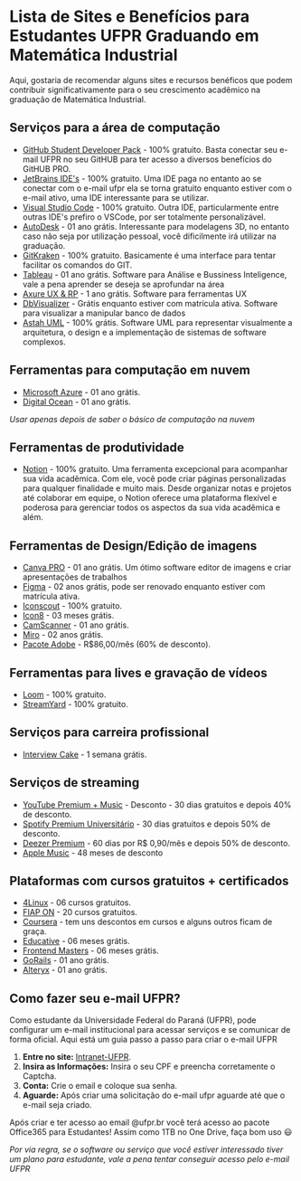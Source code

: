 # Lista de Sites e Benefícios para Estudantes UFPR Graduando em Matemática Industrial

Aqui, gostaria de recomendar alguns sites e recursos benéficos que podem contribuir significativamente para o seu crescimento acadêmico na graduação de Matemática Industrial.

## Serviços para a área de computação

- [GitHub Student Developer Pack](https://education.github.com/pack) - 100% gratuito. Basta conectar seu e-mail UFPR no seu GitHUB para ter acesso a diversos benefícios do GitHUB PRO.
- [JetBrains IDE's](https://www.jetbrains.com/community/education/) - 100% gratuito. Uma IDE paga no entanto ao se conectar com o e-mail ufpr ela se torna gratuito enquanto estiver com o e-mail ativo, uma IDE interessante para se utilizar.
- [Visual Studio Code](https://code.visualstudio.com) - 100% gratuito. Outra IDE, particularmente entre outras IDE's prefiro o VSCode, por ser totalmente personalizável.
- [AutoDesk](https://www.autodesk.com/education/free-software) - 01 ano grátis. Interessante para modelagens 3D, no entanto caso não seja por utilização pessoal, você dificilmente irá utilizar na graduação.
- [GitKraken](https://www.gitkraken.com/student-resources) - 100% gratuito. Basicamente é uma interface para tentar facilitar os comandos do GIT.
- [Tableau](https://www.tableau.com/academic/students) - 01 ano grátis. Software para Análise e Bussiness Inteligence, vale a pena aprender se deseja se aprofundar na área 
- [Axure UX & RP](https://www.axure.com/education) - 1 ano grátis. Software para ferramentas UX
- [DbVisualizer](https://www.dbvis.com/pricing/#academic) - Grátis enquanto estiver com matrícula ativa. Software para visualizar a manipular banco de dados 
- [Astah UML](https://astah.net/products/free-student-license/) - 100% grátis. Software UML para representar visualmente a arquitetura, o design e a implementação de sistemas de software complexos.

## Ferramentas para computação em nuvem

- [Microsoft Azure](https://azure.microsoft.com/en-us/free/students/) - 01 ano grátis.
- [Digital Ocean](https://www.digitalocean.com/github-students) - 01 ano grátis.

*Usar apenas depois de saber o básico de computação na nuvem*

## Ferramentas de produtividade

- [Notion](https://www.notion.so/students) - 100% gratuito. Uma ferramenta excepcional para acompanhar sua vida acadêmica. Com ele, você pode criar páginas personalizadas para qualquer finalidade e muito mais. Desde organizar notas e projetos até colaborar em equipe, o Notion oferece uma plataforma flexível e poderosa para gerenciar todos os aspectos da sua vida acadêmica e além.

## Ferramentas de Design/Edição de imagens

- [Canva PRO](https://www.canva.com/education/students/) - 01 ano grátis. Um ótimo software editor de imagens e criar apresentações de trabalhos
- [Figma](https://www.figma.com/education/) - 02 anos grátis, pode ser renovado enquanto estiver com matrícula ativa.
- [Iconscout](https://iconscout.com/github-students) - 100% gratuito.
- [Icon8](https://icons8.com.br/github-students) - 03 meses grátis.
- [CamScanner](https://mo.camscanner.com/user/uniStuActivity) - 01 ano grátis.
- [Miro](https://miro.com/education-whiteboard/) - 02 anos grátis.
- [Pacote Adobe](https://www.adobe.com/br/creativecloud/buy/students.html) - R$86,00/mês (60% de desconto).

## Ferramentas para lives e gravação de vídeos

- [Loom](https://www.loom.com/education) - 100% gratuito.
- [StreamYard](https://streamyard.com/github-students) - 100% gratuito.

## Serviços para carreira profissional

- [Interview Cake](https://www.interviewcake.com/github-students) - 1 semana grátis.

## Serviços de streaming

- [YouTube Premium + Music](https://www.youtube.com/premium/student) - Desconto - 30 dias gratuitos e depois 40% de desconto.
- [Spotify Premium Universitário](https://www.spotify.com/us/student/) - 30 dias gratuitos e depois 50% de desconto.
- [Deezer Premium](https://www.deezer.com/us/offers/student) - 60 dias por R$ 0,90/mês e depois 50% de desconto.
- [Apple Music](https://support.apple.com/pt-br/106008) - 48 meses de desconto

## Plataformas com cursos gratuitos + certificados

- [4Linux](https://4linux.com.br/cursos/cursos-starter/) - 06 cursos gratuitos.
- [FIAP ON](https://on.fiap.com.br) - 20 cursos gratuitos.
- [Coursera](https://www.coursera.org) - tem uns descontos em cursos e alguns outros ficam de graça.
- [Educative](https://www.educative.io/github-students) - 06 meses grátis.
- [Frontend Masters](https://frontendmasters.com/welcome/github-student-developers/) - 06 meses grátis.
- [GoRails](https://gorails.com/github-students) - 01 ano grátis.
- [Alteryx](https://www.alteryx.com/pt-br/sparked/students) - 01 ano grátis.

## Como fazer seu e-mail UFPR?

Como estudante da Universidade Federal do Paraná (UFPR), pode configurar um e-mail institucional para acessar serviços e se comunicar de forma oficial. Aqui está um guia passo a passo para criar o e-mail UFPR

1. **Entre no site:** [Intranet-UFPR](https://intranet.ufpr.br/intranet/public/solicitacaoEmail!inputFormCPF.action;jsessionid=-zw6zikY0yAvwJiFgRUvqlX9.jboss04).
2. **Insira as Informações:** Insira o seu CPF e preencha corretamente o Captcha.
3. **Conta:** Crie o email e coloque sua senha.
4. **Aguarde:** Após criar uma solicitação do e-mail ufpr aguarde até que o e-mail seja criado.

Após criar e ter acesso ao email @ufpr.br você terá acesso ao pacote Office365 para Estudantes! Assim como 1TB no One Drive, faça bom uso 😃

*Por via regra, se o software ou serviço que você estiver interessado tiver um plano para estudante, vale a pena tentar conseguir acesso pelo e-mail UFPR*
